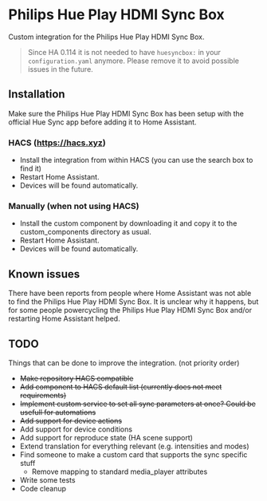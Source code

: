 # Philips Hue Play HDMI Sync Box

Custom integration for the Philips Hue Play HDMI Sync Box.

> Since HA 0.114 it is not needed to have `huesyncbox:` in your `configuration.yaml` anymore. Please remove it to avoid possible issues in the future.

## Installation

Make sure the Philips Hue Play HDMI Sync Box has been setup with the official Hue Sync app before adding it to Home Assistant.

### HACS (https://hacs.xyz)

* Install the integration from within HACS (you can use the search box to find it)
* Restart Home Assistant.
* Devices will be found automatically.

### Manually (when not using HACS)

* Install the custom component by downloading it and copy it to the custom_components directory as usual.
* Restart Home Assistant.
* Devices will be found automatically.

## Known issues

There have been reports from people where Home Assistant was not able to find the Philips Hue Play HDMI Sync Box.
It is unclear why it happens, but for some people powercycling the Philips Hue Play HDMI Sync Box and/or restarting
Home Assistant helped.

## TODO

Things that can be done to improve the integration.
(not priority order)

* ~~Make repository HACS compatible~~
* ~~Add component to HACS default list (currently does not meet requirements)~~
* ~~Implement custom service to set all sync parameters at once? Could be usefull for automations~~
* ~~Add support for device actions~~
* Add support for device conditions
* Add support for reproduce state (HA scene support)
* Extend translation for everything relevant (e.g. intensities and modes)
* Find someone to make a custom card that supports the sync specific stuff
  * Remove mapping to standard media_player attributes
* Write some tests
* Code cleanup
